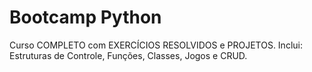 # Bootcamp Python

Curso COMPLETO com EXERCÍCIOS RESOLVIDOS e PROJETOS. Inclui: Estruturas de Controle, Funções, Classes, Jogos e CRUD.

